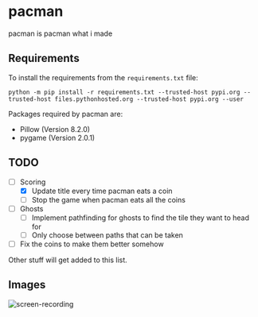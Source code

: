 # pacman

pacman is pacman what i made

## Requirements

To install the requirements from the `requirements.txt` file:
```
python -m pip install -r requirements.txt --trusted-host pypi.org --trusted-host files.pythonhosted.org --trusted-host pypi.org --user
```

Packages required by pacman are:
- Pillow (Version 8.2.0)
- pygame (Version 2.0.1)

## TODO

- [ ] Scoring
  - [x] Update title every time pacman eats a coin
  - [ ] Stop the game when pacman eats all the coins
- [ ] Ghosts
  - [ ] Implement pathfinding for ghosts to find the tile they want to head for
  - [ ] Only choose between paths that can be taken
- [ ] Fix the coins to make them better somehow

Other stuff will get added to this list.

## Images

![screen-recording](https://user-images.githubusercontent.com/71032999/123542324-02844100-d741-11eb-9579-f015e66fdac7.gif)


